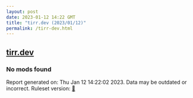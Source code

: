 ```yaml
---
layout: post
date: 2023-01-12 14:22 GMT
title: "tirr.dev (2023/01/12)"
permalink: /tirr-dev.html
---
```


## [tirr.dev](https://tirr.dev)

### No mods found

Report generated on: Thu Jan 12 14:22:02 2023. Data may be outdated or incorrect.
Ruleset version: [🧁](/version-cupcake)
